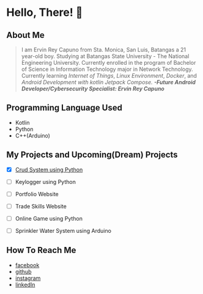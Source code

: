 # Hello, There! 👋

## About Me
> I am Ervin Rey Capuno from Sta. Monica, San Luis, Batangas a 21 year-old boy.
> Studying at Batangas State University - The National Engineering University. 
> Currently enrolled in the program of Bachelor of Science in Information Technology major in Network Technology.
> Currently learning *Internet of Things*, *Linux Environment*, *Docker*, and *Android Development with kotlin Jetpack Compose.*
>  __*-Future Android Developer/Cybersecurity Specialist: Ervin Rey Capuno*__

## Programming Language Used
- Kotlin
- Python
- C++(Arduino)

## My Projects and Upcoming(Dream) Projects

- [x] [Crud System using Python](https://github.com/Ervin-Capuno/SimpleCrudPython)
- [ ] Keylogger using Python
- [ ] Portfolio Website
- [ ] Trade Skills Website 
- [ ] Online Game using Python
- [ ] Sprinkler Water System using Arduino


## How To Reach Me
- [facebook](https://web.facebook.com/ervinrey.capuno.3)
- [github](https://github.com/Ervin-Capuno)
- [instagram](https://www.instagram.com/caps.tree/)
- [linkedIn](https://www.linkedin.com/in/ervin-rey-capuno-a64529287/)
